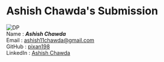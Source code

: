 # Ashish Chawda's Submission
![DP](https://avatars2.githubusercontent.com/u/56932286?s=460&u=e5ebf2810947320a17331c5b9c016411d71f85cc&v=4)  
Name : ***Ashish Chawda***  
Email : ashish11chawda@gmail.com  
GitHub : [pixan198](https://github.com/pixan198)  
LinkedIn : [Ashish Chawda](https://www.linkedin.com/in/ashishchawda198)